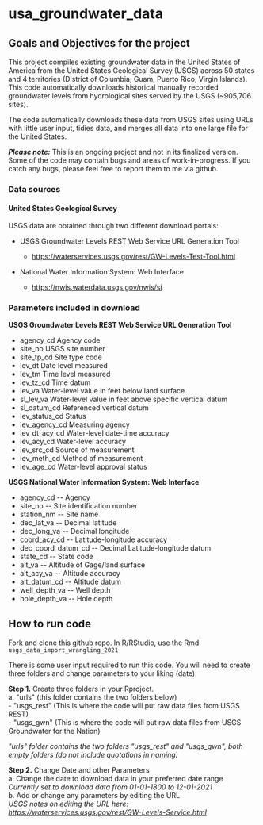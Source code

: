 # usa_groundwater_data

## Goals and Objectives for the project 

This project compiles existing groundwater data in the United States of America from the United States Geological Survey (USGS) across 50 states and 4 territories (District of Columbia, Guam, Puerto Rico, Virgin Islands). This code automatically downloads historical manually recorded groundwater levels from hydrological sites served by the USGS (~905,706 sites). 

The code automatically downloads these data from USGS sites using URLs with little user input, tidies data, and merges all data into one large file for the United States.  

***Please note:*** This is an ongoing project and not in its finalized version. Some of the code may contain bugs and areas of work-in-progress. If you catch any bugs, please feel free to report them to me via github. 

### Data sources 

#### United States Geological Survey 

USGS data are obtained through two different download portals:

- USGS Groundwater Levels REST Web Service URL Generation Tool
  - https://waterservices.usgs.gov/rest/GW-Levels-Test-Tool.html
  
- National Water Information System: Web Interface
  - https://nwis.waterdata.usgs.gov/nwis/si
  
### Parameters included in download 

**USGS Groundwater Levels REST Web Service URL Generation Tool** 

- agency_cd     Agency code
- site_no       USGS site number
- site_tp_cd    Site type code
- lev_dt        Date level measured
- lev_tm        Time level measured
- lev_tz_cd     Time datum
- lev_va        Water-level value in feet below land surface
- sl_lev_va     Water-level value in feet above specific vertical datum
- sl_datum_cd   Referenced vertical datum
- lev_status_cd Status
- lev_agency_cd Measuring agency
- lev_dt_acy_cd Water-level date-time accuracy
- lev_acy_cd    Water-level accuracy
- lev_src_cd    Source of measurement
- lev_meth_cd   Method of measurement
- lev_age_cd    Water-level approval status 

**USGS National Water Information System: Web Interface** 

- agency_cd       -- Agency
- site_no         -- Site identification number
- station_nm      -- Site name
- dec_lat_va      -- Decimal latitude
- dec_long_va     -- Decimal longitude
- coord_acy_cd    -- Latitude-longitude accuracy
- dec_coord_datum_cd -- Decimal Latitude-longitude datum
- state_cd        -- State code
- alt_va          -- Altitude of Gage/land surface
- alt_acy_va      -- Altitude accuracy
- alt_datum_cd    -- Altitude datum
- well_depth_va   -- Well depth
- hole_depth_va   -- Hole depth

## How to run code 

Fork and clone this github repo. In R/RStudio, use the Rmd `usgs_data_import_wrangling_2021` 

There is some user input required to run this code. You will need to create three folders and change parameters to your liking (date). 

**Step 1.** Create three folders in your Rproject.    
  a. "urls" (this folder contains the two folders below)   
    - "usgs_rest" (This is where the code will put raw data files from USGS REST)   
    - "usgs_gwn" (This is where the code will put raw data files from USGS Groundwater for the Nation)    
    
*"urls" folder contains the two folders "usgs_rest" and "usgs_gwn", both empty folders (do not include quotations in naming)* 

**Step 2.** Change Date and other Parameters  
  a. Change the date to download data in your preferred date range     
    *Currently set to download data from 01-01-1800 to 12-01-2021*     
  b. Add or change any parameters by editing the URL       
    *USGS notes on editing the URL here: https://waterservices.usgs.gov/rest/GW-Levels-Service.html*
